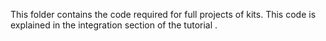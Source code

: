 This folder contains the code required for full projects of kits. This code is explained in the integration section of the tutorial . 
